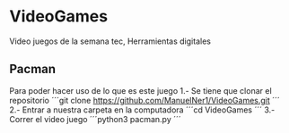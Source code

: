 # VideoGames
Video juegos de la semana tec, Herramientas digitales

## Pacman
Para poder hacer uso de lo que es este juego 
1.- Se tiene que clonar el repositorio
´´´git clone https://github.com/ManuelNer1/VideoGames.git ´´´
2.- Entrar a nuestra carpeta en la computadora
´´´cd VideoGames ´´´
3.- Correr el video juego
´´´python3 pacman.py ´´´
